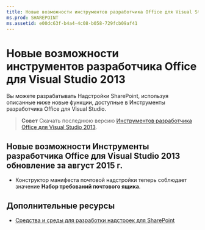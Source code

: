 ```yaml
---
title: Новые возможности инструментов разработчика Office для Visual Studio 2013
ms.prod: SHAREPOINT
ms.assetid: e00dc63f-b4a4-4c08-b058-729fcb09af41
---
```



# Новые возможности инструментов разработчика Office для Visual Studio 2013
Вы можете разрабатывать Надстройки SharePoint, используя описанные ниже новые функции, доступные в Инструменты разработчика Office для Visual Studio. 
> **Совет**
> Скачать последнюю версию  [Инструментов разработчика Office для Visual Studio 2013](http://aka.ms/OfficeDevToolsForVS2013). 





## Новые возможности Инструменты разработчика Office для Visual Studio 2013 обновление за август 2015 г.
<a name="New4-2015"> </a>


- Конструктор манифеста почтовой надстройки теперь соблюдает значение **Набор требований почтового ящика**.



## Дополнительные ресурсы
<a name="SP15NewVSTools_addlresources"> </a>


-  [Средства и среды для разработки надстроек для SharePoint](tools-and-environments-for-developing-sharepoint-add-ins.md)



